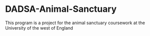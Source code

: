 # DADSA-Animal-Sanctuary
This program is a project for the animal sanctuary coursework at the University of the west of England


